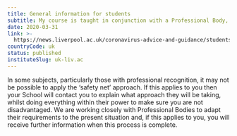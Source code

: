 ```yaml
---
title: General information for students
subtitle: My course is taught in conjunction with a Professional Body, will the ‘safety net’ policy apply?
date: 2020-03-31
link: >-
  https://news.liverpool.ac.uk/coronavirus-advice-and-guidance/students/
countryCode: uk
status: published
instituteSlug: uk-liv.ac
---
```

In some subjects, particularly those with professional recognition, it may not be possible to apply the ‘safety net’ approach. If this applies to you then your School will contact you to explain what approach they will be taking, whilst doing everything within their power to make sure you are not disadvantaged. We are working closely with Professional Bodies to adapt their requirements to the present situation and, if this applies to you, you will receive further information when this process is complete.
